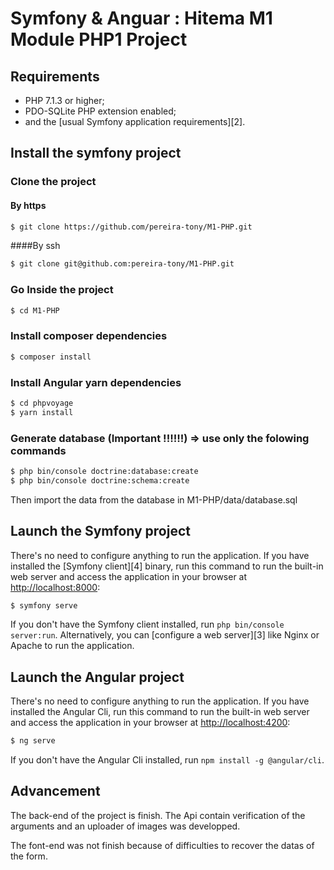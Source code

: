 Symfony & Anguar : Hitema M1 Module PHP1 Project
========================

Requirements
------------

  * PHP 7.1.3 or higher;
  * PDO-SQLite PHP extension enabled;
  * and the [usual Symfony application requirements][2].

Install the symfony project
-----
### Clone the project 
#### By https
```bash
$ git clone https://github.com/pereira-tony/M1-PHP.git
```
####By ssh
```bash
$ git clone git@github.com:pereira-tony/M1-PHP.git
```

### Go Inside the project
```bash
$ cd M1-PHP
```
### Install composer dependencies
```bash
$ composer install
```

### Install Angular yarn dependencies
```bash
$ cd phpvoyage
$ yarn install
```

### Generate database (Important !!!!!!) => use only the folowing commands
```bash
$ php bin/console doctrine:database:create
$ php bin/console doctrine:schema:create
```
Then import the data from the database in M1-PHP/data/database.sql


Launch the Symfony project
-----

There's no need to configure anything to run the application. If you have
installed the [Symfony client][4] binary, run this command to run the built-in
web server and access the application in your browser at <http://localhost:8000>:

```bash
$ symfony serve
```

If you don't have the Symfony client installed, run `php bin/console server:run`.
Alternatively, you can [configure a web server][3] like Nginx or Apache to run
the application.

Launch the Angular project
-----

There's no need to configure anything to run the application. If you have
installed the Angular Cli, run this command to run the built-in
web server and access the application in your browser at <http://localhost:4200>:

```bash
$ ng serve
```

If you don't have the  Angular Cli installed, run `npm install -g @angular/cli`.

Advancement
-----

The back-end of the project is finish. The Api contain verification of the arguments and an uploader of images was developped.

The font-end was not finish because of difficulties to recover the datas of the form. 
